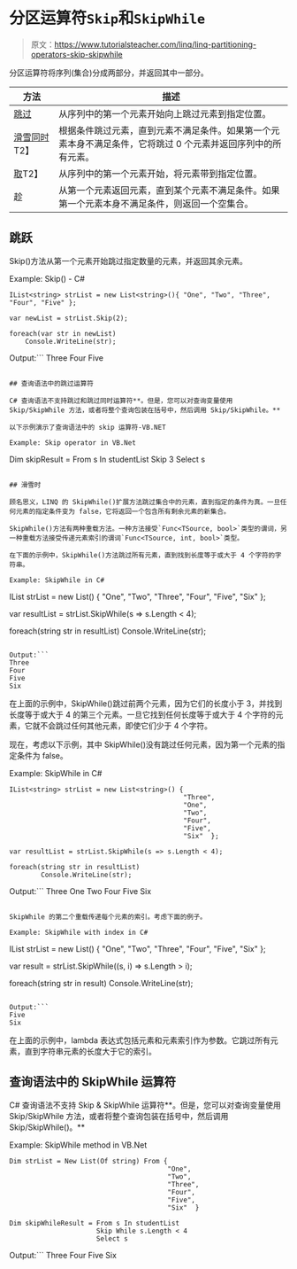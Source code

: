 # 分区运算符`Skip`和`SkipWhile`

> 原文：<https://www.tutorialsteacher.com/linq/linq-partitioning-operators-skip-skipwhile>

分区运算符将序列(集合)分成两部分，并返回其中一部分。

| 方法 | 描述 |
| --- | --- |
| [跳过](#skip) | 从序列中的第一个元素开始向上跳过元素到指定位置。 |
| [滑雪同时](#skipwhile)T2】 | 根据条件跳过元素，直到元素不满足条件。如果第一个元素本身不满足条件，它将跳过 0 个元素并返回序列中的所有元素。 |
| [取](/linq/linq-partitioning-operators-take-takewhile)T2】 | 从序列中的第一个元素开始，将元素带到指定位置。 |
| 趁 | 从第一个元素返回元素，直到某个元素不满足条件。如果第一个元素本身不满足条件，则返回一个空集合。 |

## 跳跃

Skip()方法从第一个元素开始跳过指定数量的元素，并返回其余元素。

Example: Skip() - C#

```
IList<string> strList = new List<string>(){ "One", "Two", "Three", "Four", "Five" };

var newList = strList.Skip(2);

foreach(var str in newList)
    Console.WriteLine(str);
```

Output:```
Three
Four
Five
```

## 查询语法中的跳过运算符

C# 查询语法不支持跳过和跳过同时运算符**。但是，您可以对查询变量使用 Skip/SkipWhile 方法，或者将整个查询包装在括号中，然后调用 Skip/SkipWhile。**

以下示例演示了查询语法中的 skip 运算符-VB.NET

Example: Skip operator in VB.Net

```
Dim skipResult = From s In studentList
                 Skip 3
                 Select s
```

## 滑雪时

顾名思义，LINQ 的 SkipWhile()扩展方法跳过集合中的元素，直到指定的条件为真。一旦任何元素的指定条件变为 false，它将返回一个包含所有剩余元素的新集合。

SkipWhile()方法有两种重载方法。一种方法接受`Func<TSource, bool>`类型的谓词，另一种重载方法接受传递元素索引的谓词`Func<TSource, int, bool>`类型。

在下面的示例中，SkipWhile()方法跳过所有元素，直到找到长度等于或大于 4 个字符的字符串。

Example: SkipWhile in C#

```
IList<string> strList = new List<string>() { 
                                            "One", 
                                            "Two", 
                                            "Three", 
                                            "Four", 
                                            "Five", 
                                            "Six"  };

var resultList = strList.SkipWhile(s => s.Length < 4);

foreach(string str in resultList)
        Console.WriteLine(str);
```

Output:```
Three
Four
Five
Six
```

在上面的示例中，SkipWhile()跳过前两个元素，因为它们的长度小于 3，并找到长度等于或大于 4 的第三个元素。一旦它找到任何长度等于或大于 4 个字符的元素，它就不会跳过任何其他元素，即使它们少于 4 个字符。

现在，考虑以下示例，其中 SkipWhile()没有跳过任何元素，因为第一个元素的指定条件为 false。

Example: SkipWhile in C#

```
IList<string> strList = new List<string>() { 
                                            "Three", 
                                            "One", 
                                            "Two", 
                                            "Four", 
                                            "Five", 
                                            "Six"  };

var resultList = strList.SkipWhile(s => s.Length < 4);

foreach(string str in resultList)
        Console.WriteLine(str);
```

Output:```
Three
One
Two
Four
Five
Six
```

SkipWhile 的第二个重载传递每个元素的索引。考虑下面的例子。

Example: SkipWhile with index in C#

```
IList<string> strList = new List<string>() { 
                                            "One", 
                                            "Two", 
                                            "Three", 
                                            "Four", 
                                            "Five", 
                                            "Six"  };

var result = strList.SkipWhile((s, i) => s.Length > i);

foreach(string str in result)
    Console.WriteLine(str);
```

Output:```
Five
Six
```

在上面的示例中，lambda 表达式包括元素和元素索引作为参数。它跳过所有元素，直到字符串元素的长度大于它的索引。

## 查询语法中的 SkipWhile 运算符

C# 查询语法不支持 Skip & SkipWhile 运算符**。但是，您可以对查询变量使用 Skip/SkipWhile 方法，或者将整个查询包装在括号中，然后调用 Skip/SkipWhile()。**

Example: SkipWhile method in VB.Net

```
Dim strList = New List(Of string) From {
                                        "One", 
                                        "Two", 
                                        "Three", 
                                        "Four", 
                                        "Five", 
                                        "Six"  }

Dim skipWhileResult = From s In studentList
                      Skip While s.Length < 4
                      Select s
```

Output:```
Three
Four
Five
Six
```